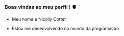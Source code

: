 ### Boas vindas ao meu perfil  ! 🫀

- Meu nome é Nicolly Cottet

- Estou me desenvolvendo no mundo da programação
